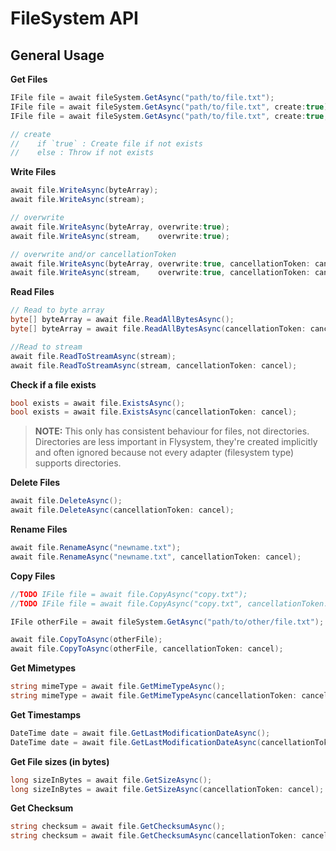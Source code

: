 # FileSystem API

## General Usage

__Get Files__
```csharp
IFile file = await fileSystem.GetAsync("path/to/file.txt");
IFile file = await fileSystem.GetAsync("path/to/file.txt", create:true); 
IFile file = await fileSystem.GetAsync("path/to/file.txt", create:true, cancellationToken: cancel);

// create 
//    if `true` : Create file if not exists
//    else : Throw if not exists
```

__Write Files__
```csharp
await file.WriteAsync(byteArray);
await file.WriteAsync(stream);

// overwrite
await file.WriteAsync(byteArray, overwrite:true);
await file.WriteAsync(stream,    overwrite:true);

// overwrite and/or cancellationToken
await file.WriteAsync(byteArray, overwrite:true, cancellationToken: cancel);
await file.WriteAsync(stream,    overwrite:true, cancellationToken: cancel);
```

__Read Files__
```csharp
// Read to byte array
byte[] byteArray = await file.ReadAllBytesAsync();
byte[] byteArray = await file.ReadAllBytesAsync(cancellationToken: cancel);

//Read to stream
await file.ReadToStreamAsync(stream);
await file.ReadToStreamAsync(stream, cancellationToken: cancel);
```

__Check if a file exists__
```csharp
bool exists = await file.ExistsAsync();
bool exists = await file.ExistsAsync(cancellationToken: cancel);
```

> __NOTE:__ This only has consistent behaviour for files, not directories. Directories are less important in Flysystem, they're created implicitly and often ignored because not every adapter (filesystem type) supports directories.

__Delete Files__
```csharp
await file.DeleteAsync();
await file.DeleteAsync(cancellationToken: cancel);
```

__Rename Files__
```csharp
await file.RenameAsync("newname.txt");
await file.RenameAsync("newname.txt", cancellationToken: cancel);
```

__Copy Files__
```csharp
//TODO IFile file = await file.CopyAsync("copy.txt");
//TODO IFile file = await file.CopyAsync("copy.txt", cancellationToken: cancel);

IFile otherFile = await fileSystem.GetAsync("path/to/other/file.txt");

await file.CopyToAsync(otherFile);
await file.CopyToAsync(otherFile, cancellationToken: cancel);
```

__Get Mimetypes__
```csharp
string mimeType = await file.GetMimeTypeAsync();
string mimeType = await file.GetMimeTypeAsync(cancellationToken: cancel);
```

__Get Timestamps__
```csharp
DateTime date = await file.GetLastModificationDateAsync();
DateTime date = await file.GetLastModificationDateAsync(cancellationToken: cancel);
```

__Get File sizes (in bytes)__
```csharp
long sizeInBytes = await file.GetSizeAsync();
long sizeInBytes = await file.GetSizeAsync(cancellationToken: cancel);
```

__Get Checksum__
```csharp
string checksum = await file.GetChecksumAsync();
string checksum = await file.GetChecksumAsync(cancellationToken: cancel);
```
